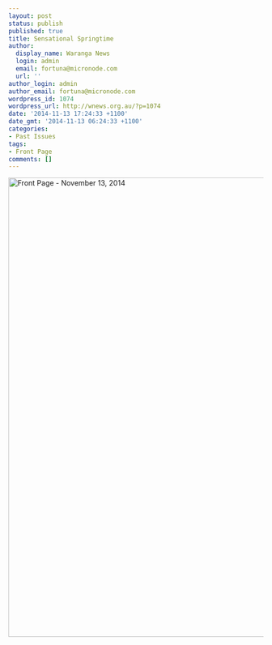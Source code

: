 ```yaml
---
layout: post
status: publish
published: true
title: Sensational Springtime
author:
  display_name: Waranga News
  login: admin
  email: fortuna@micronode.com
  url: ''
author_login: admin
author_email: fortuna@micronode.com
wordpress_id: 1074
wordpress_url: http://wnews.org.au/?p=1074
date: '2014-11-13 17:24:33 +1100'
date_gmt: '2014-11-13 06:24:33 +1100'
categories:
- Past Issues
tags:
- Front Page
comments: []
---
```

<p><a href="http://wnews.org.au/wp-content/uploads/2014/12/wnews20141113P01.pdf"><img class="alignnone size-full wp-image-1070" alt="Front Page - November 13, 2014" src="http://wnews.org.au/wp-content/uploads/2014/12/wnews20141113P01.jpg" width="624" height="907" /></a></p>
